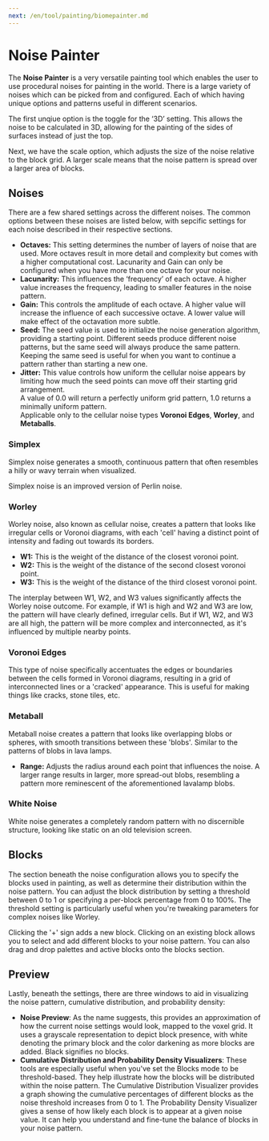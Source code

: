 ```yaml
---
next: /en/tool/painting/biomepainter.md
---
```


# Noise Painter

The **Noise Painter** is a very versatile painting tool which enables the user to use procedural noises for painting in the world. There is a large variety of noises which can be picked from and configured. Each of which having unique options and patterns useful in different scenarios.

The first unqiue option is the toggle for the ‘3D’ setting. This allows the noise to be calculated in 3D, allowing for the painting of the sides of surfaces instead of just the top.

Next, we have the scale option, which adjusts the size of the noise relative to the block grid. A larger scale means that the noise pattern is spread over a larger area of blocks.

## Noises

There are a few shared settings across the different noises. The common options between these noises are listed below, with sepcific settings for each noise described in their respective sections.

- **Octaves:** This setting determines the number of layers of noise that are used. More octaves result in more detail and complexity but comes with a higher computational cost.
  Lacunarity and Gain can only be configured when you have more than one octave for your noise.
- **Lacunarity:** This influences the ‘frequency’ of each octave. A higher value increases the frequency, leading to smaller features in the noise pattern.
- **Gain:** This controls the amplitude of each octave. A higher value will increase the influence of each successive octave. A lower value will make effect of the octavation more subtle.
- **Seed:** The seed value is used to initialize the noise generation algorithm, providing a starting point. Different seeds produce different noise patterns, but the same seed will always produce the same pattern. Keeping the same seed is useful for when you want to continue a pattern rather than starting a new one.
- **Jitter:** This value controls how uniform the cellular noise appears by limiting how much the seed points can move off their starting grid arrangement.<br>
  A value of 0.0 will return a perfectly uniform grid pattern, 1.0 returns a minimally uniform pattern.<br>
  Applicable only to the cellular noise types **Voronoi Edges**, **Worley**, and **Metaballs**.

### Simplex

Simplex noise generates a smooth, continuous pattern that often resembles a hilly or wavy terrain when visualized.

Simplex noise is an improved version of Perlin noise.

### Worley

Worley noise, also known as cellular noise, creates a pattern that looks like irregular cells or Voronoi diagrams, with each 'cell' having a distinct point of intensity and fading out towards its borders.

- **W1:** This is the weight of the distance of the closest voronoi point.
- **W2:** This is the weight of the distance of the second closest voronoi point.
- **W3:** This is the weight of the distance of the third closest voronoi point.

The interplay between W1, W2, and W3 values significantly affects the Worley noise outcome. For example, if W1 is high and W2 and W3 are low, the pattern will have clearly defined, irregular cells. But if W1, W2, and W3 are all high, the pattern will be more complex and interconnected, as it's influenced by multiple nearby points.

### Voronoi Edges

This type of noise specifically accentuates the edges or boundaries between the cells formed in Voronoi diagrams, resulting in a grid of interconnected lines or a 'cracked' appearance. This is useful for making things like cracks, stone tiles, etc.

### Metaball

Metaball noise creates a pattern that looks like overlapping blobs or spheres, with smooth transitions between these 'blobs'. Similar to the patterns of blobs in lava lamps.

- **Range:** Adjusts the radius around each point that influences the noise. A larger range results in larger, more spread-out blobs, resembling a pattern more reminescent of the aforementioned lavalamp blobs.

### White Noise

White noise generates a completely random pattern with no discernible structure, looking like static on an old television screen.

## Blocks

The section beneath the noise configuration allows you to specify the blocks used in painting, as well as determine their distribution within the noise pattern. You can adjust the block distribution by setting a threshold between 0 to 1 or specifying a per-block percentage from 0 to 100%. The threshold setting is particularly useful when you're tweaking parameters for complex noises like Worley.

Clicking the '+' sign adds a new block. Clicking on an existing block allows you to select and add different blocks to your noise pattern. You can also drag and drop palettes and active blocks onto the blocks section.

## Preview

Lastly, beneath the settings, there are three windows to aid in visualizing the noise pattern, cumulative distribution, and probability density:

- **Noise Preview**: As the name suggests, this provides an approximation of how the current noise settings would look, mapped to the voxel grid. It uses a grayscale representation to depict block presence, with white denoting the primary block and the color darkening as more blocks are added. Black signifies no blocks.
- **Cumulative Distribution and Probability Density Visualizers**: These tools are especially useful when you've set the Blocks mode to be threshold-based. They help illustrate how the blocks will be distributed within the noise pattern. The Cumulative Distribution Visualizer provides a graph showing the cumulative percentages of different blocks as the noise threshold increases from 0 to 1. The Probability Density Visualizer gives a sense of how likely each block is to appear at a given noise value. It can help you understand and fine-tune the balance of blocks in your noise pattern.
